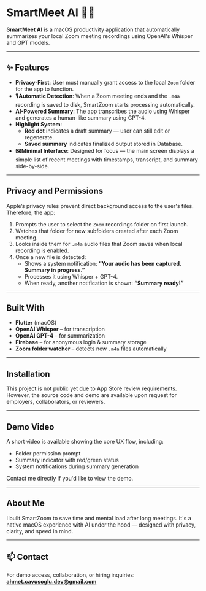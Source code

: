 # SmartMeet AI 🧠🎥

**SmartMeet AI** is a macOS productivity application that automatically summarizes your local Zoom meeting recordings using OpenAI's Whisper and GPT models.

---

## ✨ Features

- **Privacy-First**: User must manually grant access to the local `Zoom` folder for the app to function.
- 🎙**Automatic Detection**: When a Zoom meeting ends and the `.m4a` recording is saved to disk, SmartZoom starts processing automatically.
- **AI-Powered Summary**: The app transcribes the audio using Whisper and generates a human-like summary using GPT-4.
- **Highlight System**:
  - **Red dot** indicates a draft summary — user can still edit or regenerate.
  - **Saved summary** indicates finalized output stored in Database.
- 🖼**Minimal Interface**: Designed for focus — the main screen displays a simple list of recent meetings with timestamps, transcript, and summary side-by-side.

---

## Privacy and Permissions

Apple’s privacy rules prevent direct background access to the user's files. Therefore, the app:

1. Prompts the user to select the `Zoom` recordings folder on first launch.
2. Watches that folder for new subfolders created after each Zoom meeting.
3. Looks inside them for `.m4a` audio files that Zoom saves when local recording is enabled.
4. Once a new file is detected:
   - Shows a system notification: **“Your audio has been captured. Summary in progress.”**
   - Processes it using Whisper + GPT-4.
   - When ready, another notification is shown: **“Summary ready!”**

---

## Built With

- **Flutter** (macOS)
- **OpenAI Whisper** – for transcription
- **OpenAI GPT-4** – for summarization
- **Firebase** – for anonymous login & summary storage
- **Zoom folder watcher** – detects new `.m4a` files automatically

---

## Installation

This project is not public yet due to App Store review requirements. However, the source code and demo are available upon request for employers, collaborators, or reviewers.

---

## Demo Video

A short video is available showing the core UX flow, including:
- Folder permission prompt
- Summary indicator with red/green status
- System notifications during summary generation

Contact me directly if you'd like to view the demo.

---

## About Me

I built SmartZoom to save time and mental load after long meetings. It's a native macOS experience with AI under the hood — designed with privacy, clarity, and speed in mind.

---

## 📫 Contact

For demo access, collaboration, or hiring inquiries:  
**ahmet.cavusoglu.dev@gmail.com**
